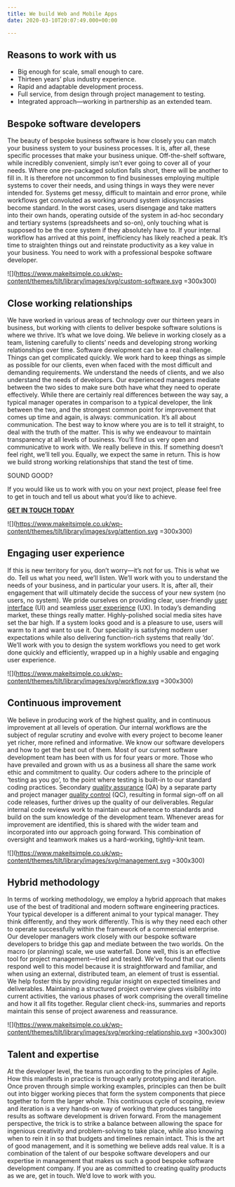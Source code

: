 ```yaml
---
title: We build Web and Mobile Apps
date: 2020-03-10T20:07:49.000+00:00

---
```

## Reasons to work with us

* Big enough for scale, small enough to care.
* Thirteen years’ plus industry experience.
* Rapid and adaptable development process.
* Full service, from design through project management to testing.
* Integrated approach—working in partnership as an extended team.

## Bespoke software developers

The beauty of bespoke business software is how closely you can match your business system to your business processes. It is, after all, these specific processes that make your business unique. Off-the-shelf software, while incredibly convenient, simply isn’t ever going to cover all of your needs. Where one pre-packaged solution falls short, there will be another to fill in. It is therefore not uncommon to find businesses employing multiple systems to cover their needs, and using things in ways they were never intended for. Systems get messy, difficult to maintain and error prone, while workflows get convoluted as working around system idiosyncrasies become standard. In the worst cases, users disengage and take matters into their own hands, operating outside of the system in ad-hoc secondary and tertiary systems (spreadsheets and so-on), only touching what is supposed to be the core system if they absolutely have to. If your internal workflow has arrived at this point, inefficiency has likely reached a peak. It’s time to straighten things out and reinstate productivity as a key value in your business. You need to work with a professional bespoke software developer.

![](https://www.makeitsimple.co.uk/wp-content/themes/tilt/library/images/svg/custom-software.svg =300x300)

## Close working relationships

We have worked in various areas of technology over our thirteen years in business, but working with clients to deliver bespoke software solutions is where we thrive. It’s what we love doing. We believe in working closely as a team, listening carefully to clients’ needs and developing strong working relationships over time. Software development can be a real challenge. Things can get complicated quickly. We work hard to keep things as simple as possible for our clients, even when faced with the most difficult and demanding requirements. We understand the needs of clients, and we also understand the needs of developers. Our experienced managers mediate between the two sides to make sure both have what they need to operate effectively. While there are certainly real differences between the way say, a typical manager operates in comparison to a typical developer, the link between the two, and the strongest common point for improvement that comes up time and again, is always: communication. It’s all about communication. The best way to know where you are is to tell it straight, to deal with the truth of the matter. This is why we endeavour to maintain transparency at all levels of business. You’ll find us very open and communicative to work with. We really believe in this. If something doesn’t feel right, we’ll tell you. Equally, we expect the same in return. This is how we build strong working relationships that stand the test of time.

SOUND GOOD?

If you would like us to work with you on your next project, please feel free to get in touch and tell us about what you’d like to achieve.

[**GET IN TOUCH TODAY**](https://www.makeitsimple.co.uk/contact/ "Contact")

![](https://www.makeitsimple.co.uk/wp-content/themes/tilt/library/images/svg/attention.svg =300x300)

## Engaging user experience

If this is new territory for you, don’t worry—it’s not for us. This is what we do. Tell us what you need, we’ll listen. We’ll work with you to understand the needs of your business, and in particular your users. It is, after all, their engagement that will ultimately decide the success of your new system (no users, no system). We pride ourselves on providing clear, user-friendly [user interface](https://en.wikipedia.org/wiki/User_interface) (UI) and seamless [user experience](https://en.wikipedia.org/wiki/User_experience_design) (UX). In today’s demanding market, these things really matter. Highly-polished social media sites have set the bar high. If a system looks good and is a pleasure to use, users will warm to it and want to use it. Our speciality is satisfying modern user expectations while also delivering function-rich systems that really ‘do’. We’ll work with you to design the system workflows you need to get work done quickly and efficiently, wrapped up in a highly usable and engaging user experience.

![](https://www.makeitsimple.co.uk/wp-content/themes/tilt/library/images/svg/workflow.svg =300x300)

## Continuous improvement

We believe in producing work of the highest quality, and in continuous improvement at all levels of operation. Our internal workflows are the subject of regular scrutiny and evolve with every project to become leaner yet richer, more refined and informative. We know our software developers and how to get the best out of them. Most of our current software development team has been with us for four years or more. Those who have prevailed and grown with us as a business all share the same work ethic and commitment to quality. Our coders adhere to the principle of ‘testing as you go’, to the point where testing is built-in to our standard coding practices. Secondary [quality assurance](https://en.wikipedia.org/wiki/Quality_assurance) (QA) by a separate party and project manager [quality control](https://en.wikipedia.org/wiki/Quality_control) (QC), resulting in formal sign-off on all code releases, further drives up the quality of our deliverables. Regular internal code reviews work to maintain our adherence to standards and build on the sum knowledge of the development team. Whenever areas for improvement are identified, this is shared with the wider team and incorporated into our approach going forward. This combination of oversight and teamwork makes us a hard-working, tightly-knit team.

![](https://www.makeitsimple.co.uk/wp-content/themes/tilt/library/images/svg/management.svg =300x300)

## Hybrid methodology

In terms of working methodology, we employ a hybrid approach that makes use of the best of traditional and modern software engineering practices. Your typical developer is a different animal to your typical manager. They think differently, and they work differently. This is why they need each other to operate successfully within the framework of a commercial enterprise. Our developer managers work closely with our bespoke software developers to bridge this gap and mediate between the two worlds. On the macro (or planning) scale, we use waterfall. Done well, this is an effective tool for project management—tried and tested. We’ve found that our clients respond well to this model because it is straightforward and familiar, and when using an external, distributed team, an element of trust is essential. We help foster this by providing regular insight on expected timelines and deliverables. Maintaining a structured project overview gives visibility into current activities, the various phases of work comprising the overall timeline and how it all fits together. Regular client check-ins, summaries and reports maintain this sense of project awareness and reassurance.

![](https://www.makeitsimple.co.uk/wp-content/themes/tilt/library/images/svg/working-relationship.svg =300x300)

## Talent and expertise

At the developer level, the teams run according to the principles of Agile. How this manifests in practice is through early prototyping and iteration. Once proven through simple working examples, principles can then be built out into bigger working pieces that form the system components that piece together to form the larger whole. This continuous cycle of scoping, review and iteration is a very hands-on way of working that produces tangible results as software development is driven forward. From the management perspective, the trick is to strike a balance between allowing the space for ingenious creativity and problem-solving to take place, while also knowing when to rein it in so that budgets and timelines remain intact. This is the art of good management, and it is something we believe adds real value. It is a combination of the talent of our bespoke software developers and our expertise in management that makes us such a good bespoke software development company. If you are as committed to creating quality products as we are, get in touch. We’d love to work with you.